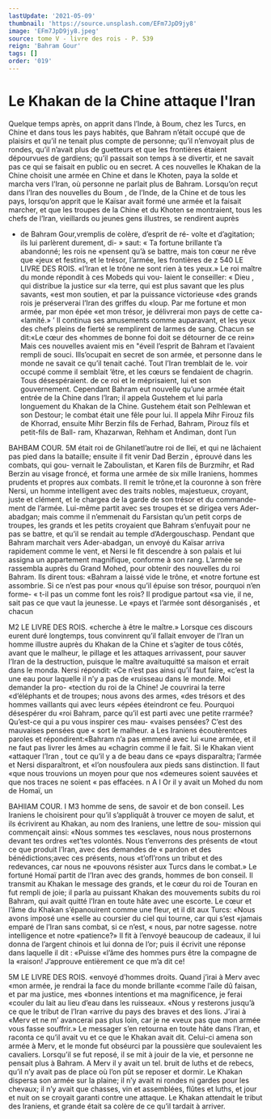 ```yaml
---
lastUpdate: '2021-05-09'
thumbnail: 'https://source.unsplash.com/EFm7JpD9jy8'
image: 'EFm7JpD9jy8.jpeg'
source: tome V - livre des rois - P. 539
reign: 'Bahram Gour'
tags: []
order: '019'
---
```


# Le Khakan de la Chine attaque l'Iran

Quelque temps après, on apprit dans l’lnde, à
Boum, chez les Turcs, en Chine et dans tous les pays habités, que Bahram n’était occupé que de
plaisirs et qu’il ne tenait plus compte de personne; qu’il n’envoyait plus de rondes, qu’il n’avait plus de
guetteurs et que les frontières étaient dépourvues de gardiens; qu’il passait son temps à se divertir, et ne savait pas ce qui se faisait en public ou en secret. A ces nouvelles le Khakan de la Chine choisit une armée en Chine et dans le Khoten, paya la solde et marcha vers l’Iran, où personne ne parlait plus de Bahram.
Lorsqu’on reçut dans l’Iran des nouvelles du Boum ,
de l’Inde, de la Chine et de tous les pays, lorsqu’on
apprit que le Kaïsar avait formé une armée et la
faisait marcher, et que les troupes de la Chine et du Khoten se montraient, tous les chefs de l’Iran, vieillards ou jeunes gens illustres, se rendirent auprès

- de Bahram Gour,vremplis de colère, d’esprit de ré- volte et d’agitation; ils lui parlèrent durement, di- » saut: « Ta fortune brillante t’a abandonné; les rois ne «pensent qu’à se battre, mais ton cœur ne rêve que «jeux et festins, et le trésor, l’armée, les frontières de
  z
  540 LE LIVRE DES ROIS. «l’Iran et le trône ne sont rien à tes yeux.» Le roi
  maître du monde répondit à ces Mobeds qui vou-
  laient le conseiller: « Dieu , qui distribue la justice sur
  «la terre, qui est plus savant que les plus savants,
  «est mon soutien, et par la puissance victorieuse «des grands rois je préserverai l’Iran des griffes du
  «loup. Par me fortune et mon armée, par mon épée «et mon trésor, je délivrerai mon pays de cette ca-
  «lamité.» ’
  Il continua ses amusements comme auparavant,
  et les yeux des chefs pleins de fierté se remplirent de larmes de sang. Chacun se dit:«Le cœur des «hommes de bonne foi doit se détourner de ce rein»
  Mais ces nouvelles avaient mis en "éveil l’esprit de Bahram et l’avaient rempli de souci. Ills’ocupait en secret de son armée, et personne dans le monde ne savait ce qu’il tenait caché. Tout l’Iran tremblait
  de le. voir occupé comme il semblait ’être, et les cœurs se fendaient de chagrin. Tous désespéraient.
  de ce roi et le méprisaient, lui et son gouvernement.
  Cependant Bahram eut nouvelle qu’une armée
  était entrée de la Chine dans l’lran; il appela Gustehem et lui parla longuement du Khakan de la Chine. Gustehem était son Pelhlewan et son Destour;
  le combat était une fêle pour lui. Il appela Mihr Firouz fils de Khorrad, ensuite Mihr Berzin fils de Ferhad, Bahram, Pirouz fils et petit-fils de Ball- ram, Khazarwan, Rehham et Andiman, dont l’un

BAHBAM COUR. 5M était roi de Ghilanetl’autre roi de Ileï, et qui ne
lâchaient pas pied dans la bataille; ensuite il fit venir Dad Berzin , éprouvé dans les combats, qui gou-
vernait le Zaboulistan, et Karen fils de Burzmihr, et Rad Berzin au visage froncé, et forma une armée
de six mille Iraniens, hommes prudents et propres aux combats. Il remit le trône,et la couronne à son frère Nersi, un homme intelligent avec des traits nobles, majestueux, croyant, juste et clément, et le chargea de la garde de son trésor et du commande- ment de l’armée. Lui-même partit avec ses troupes
et se dirigea vers Ader-abadgan; mais comme il n’emmenait du Farsistan qu’un petit corps de
troupes, les grands et les petits croyaient que Bahram s’enfuyait pour ne pas se battre, et qu’il
se rendait au temple d’Adergouschasp.
Pendant que Bahram marchait vers Ader-abadgan, un envoyé du Kaïsar arriva rapidement comme le vent, et Nersi le fit descendre à son palais et lui assigna un appartement magnifique, conforme à son rang. L’armée se rassembla auprès du Grand Mohed, pour obtenir des nouvelles du roi Bahram. Ils dirent tous: «Bahram a laissé vide le trône, et «notre fortune est assombrie. Si ce n’est pas pour «nous qu’il épuise son trésor, pourquoi n’en forme-
« t-il pas un comme font les rois? Il prodigue partout «sa vie, il ne, sait pas ce que vaut la jeunesse. Le «pays et l’armée sont désorganisés , et chacun

M2 LE LIVRE DES ROIS. «cherche à être le maître.» Lorsque ces discours
eurent duré longtemps, tous convinrent qu’il fallait envoyer de l’Iran un homme illustre auprès du Khakan de la Chine et s’agiter de tous côtés, avant
que le malheur, le pillage et les attaques arrivassent, pour sauver l’Iran de la destruction, puisque le maître avaituquitté sa maison et errait dans le monda. Nersi répondit: «Ce n’est pas ainsi qu’il faut faire,
«c’est la une eau pour laquelle il n’y a pas de «ruisseau dans le monde. Moi demander la pro- «tection du roi de la Chine! Je couvrirai la terre «d’éléphants et de troupes; nous avons des armes,
«des trésors et des hommes vaillants qui avec leurs «épées éteindront ce feu. Pourquoi désespérer du
«roi Bahram, parce qu’il est parti avec une petite rrarmée? Qu’est-ce qui a pu vous inspirer ces mau- «vaises pensées? C’est des mauvaises pensées que
« sort le malheur. a Les Iraniens écoutèrentces paroles
et répondirent:«Bahram n’a pas emmené avec lui
«une armée, et il ne faut pas livrer les âmes au «chagrin comme il le fait. Si le Khakan vient «attaquer l’Iran , tout ce qu’il y a de beau dans ce
«pays disparaîtra; l’armée et Nersi disparaîtront, et
«l’on nousfoulera aux pieds sans distinction. Il faut
«que nous trouvions un moyen pour que nos «demeures soient sauvées et que nos traces ne soient
« pas effacées. n A l
Or il y avait un Mohed du nom de Homaï, un

BAHllAM COUR. I M3 homme de sens, de savoir et de bon conseil. Les
Iraniens le choisirent pour qu’il s’appliquât à
trouver ce moyen de salut, et ils écrivirent au
Khakan, au nom des Iraniens, une lettre de sou-
mission qui commençait ainsi: «Nous sommes tes
«esclaves, nous nous prosternons devant tes ordres
«et’tes volontés. Nous t’enverrons des présents de
«tout ce que produit l’Iran, avec des demandes de
« pardon et des bénédictions;avec ces présents, nous
«t’ofl’rons un tribut et des redevances, car nous ne
«pouvons résister aux Turcs dans le combat.» Le
fortuné Homaï partit de l’Iran avec des grands,
hommes de bon conseil. Il transmit au Khakan le
message des grands, et le cœur du roi de Touran
en fut rempli de joie; il parla au puissant Khakan
des mouvements subits du roi Bahram, qui avait
quitté l’Iran en toute hâte avec une escorte. Le
cœur et l’âme du Khakan s’épanouirent comme une
fleur, et il dit aux Turcs: «Nous avons imposé une
«selle au coursier du ciel qui tourne, car qui s’est
«jamais emparé de l’Iran sans combat, si ce n’est,
« nous, par notre sagesse. notre intelligence et notre «patience?»
Il fit à l’envoyé beaucoup de cadeaux, il lui donna de l’argent chinois et lui donna de l’or; puis il écrivit une réponse dans laquelle il dit : «Puisse «l’âme des hommes purs être la compagne de la «raison! J’approuve entièrement ce que m’a dit ce!

5M LE LIVRE DES ROIS. «envoyé d’hommes droits. Quand j’irai à Merv avec
«mon armée, je rendrai la face du monde brillante «comme l’aile dû faisan, et par ma justice, mes «bonnes intentions et ma magnificence, je ferai «couler du lait au lieu d’eau dans les ruisseaux. «Nous y resterons jusqu’à ce que le tribut de l’lran «arrive du pays des braves et des lions. J’irai à «Merv et ne m’ avancerai pas plus loin, car je ne «veux pas que mon armée vous fasse souffrir.» Le messager s’en retourna en toute hâte dans l’lran, et raconta ce qu’il avait vu et ce que le Khakan avait dit.
Celui-ci amena son armée à Merv, et le monde
fut obséurci par la poussière que soulevaient les cavaliers. Lorsqu’il se fut reposé, il se mit à jouir
de la vie, et personne ne pensait plus à Bahram. A Merv il y avait un tel. bruit de luths et de rebecs, qu’il n’y avait pas de place où l’on pût se reposer et
dormir. Le Khakan dispersa son armée sur la plaine;
il n’y avait ni rondes ni gardes pour les chevaux; il
n’y avait que chasses, vin et assemblées, flûtes et
luths, et jour et nuit on se croyait garanti contre une attaque. Le Khakan attendait le tribut des Iraniens, et grande était sa colère de ce qu’il tardait
à arriver.

